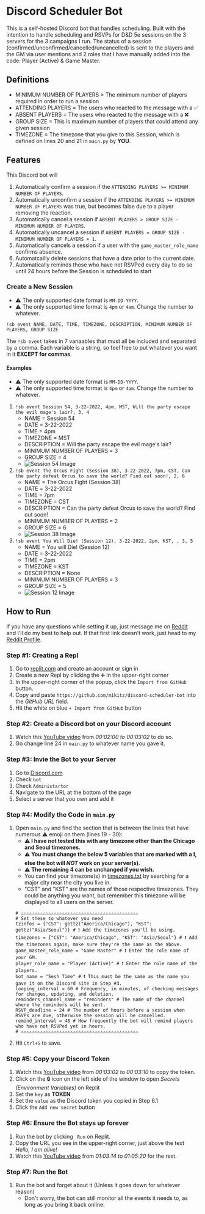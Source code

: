 # Discord Scheduler Bot
This is a self-hosted Discord bot that handles scheduling. Built with the intention to handle scheduling and RSVPs for D&amp;D 5e sessions on the 3 servers for the 3 campaigns I run. The status of a session (confirmed/unconfirmed/cancelled/uncancelled) is sent to the players and the GM via user mentions and 2 roles that I have manually added into the code: Player (Active) & Game Master.

## Definitions
- MINIMUM NUMBER OF PLAYERS = The minimum number of players required in order to run a session
- ATTENDING PLAYERS = The users who reacted to the message with a ✅
- ABSENT PLAYERS = The users who reacted to the message with a ❌
- GROUP SIZE = This is maximum number of players that could attend any given session
- TIMEZONE = The timezone that you give to this Session, which is defined on lines 20 and 21 in `main.py` by **YOU**. 

## Features
This Discord bot will 
  1. Automatically confirm a session if the `ATTENDING PLAYERS >= MINIMUM NUMBER OF PLAYERS`. 
  2. Automatically unconfirm a session if the `ATTENDING PLAYERS >= MINIMUM NUMBER OF PLAYERS` was true, but becomes false due to a player removing the reaction.
  3. Automatically cancel a session if `ABSENT PLAYERS > GROUP SIZE - MINIMUM NUMBER OF PLAYERS`.
  4. Automatically uncancel a session if `ABSENT PLAYERS = GROUP SIZE - MINIMUM NUMBER OF PLAYERS + 1`.
  5. Automatically cancels a session if a user with the `game_master_role_name` confirms absence.
  6. Automatcailly delete sessions that have a date prior to the current date.
  7. Automatically reminds those who have not RSVPed every day to do so until 24 hours before the Session is scheduled to start

### Create a New Session
- ⚠️ The only supported date format is `MM-DD-YYYY`.
- ⚠️ The only supported time format is `4pm` or `4am`. Change the number to whatever.
```
!sb event NAME, DATE, TIME, TIMEZONE, DESCRIPTION, MINIMUM NUMBER OF PLAYERS, GROUP SIZE
```
The `!sb event` takes in 7 variaables that must all be included and separated by a comma. Each variable is a string, so feel free to put whatever you want in it **EXCEPT for commas**.

#### Examples
- ⚠️ The only supported date format is `MM-DD-YYYY`.
- ⚠️ The only supported time format is `4pm` or `4am`. Change the number to whatever.
1. `!sb event Session 54, 3-22-2022, 4pm, MST, Will the party escape the evil mage's lair?, 3, 4`
    - NAME = Session 54
    - DATE = 3-22-2022
    - TIME = 4pm 
    - TIMEZONE = MST
    - DESCRIPTION = Will the party escape the evil mage's lair?
    - MINIMUM NUMBER OF PLAYERS = 3
    - GROUP SIZE = 4
    - ![Session 54 Image](https://i.imgur.com/1WNO9MW.jpg)
2. `!sb event The Orcus Fight (Session 38), 3-22-2022, 7pm, CST, Can the party defeat Orcus to save the world? Find out soon!, 2, 6`
    - NAME = The Orcus Fight (Session 38)
    - DATE = 3-22-2022
    - TIME = 7pm
    - TIMEZONE = CST
    - DESCRIPTION = Can the party defeat Orcus to save the world? Find out soon!
    - MINIMUM NUMBER OF PLAYERS = 2
    - GROUP SIZE = 6
    - ![Session 38 Image](https://i.imgur.com/vfI3kQ1.jpg)
3. `!sb event You Will Die! (Session 12), 3-22-2022, 2pm, KST, , 3, 5`
    - NAME = You will Die! (Session 12)
    - DATE = 3-22-2022
    - TIME = 2pm 
    - TIMEZONE = KST
    - DESCRIPTION = None
    - MINIMUM NUMBER OF PLAYERS = 3 
    - GROUP SIZE = 5
    - ![Session 12 Image](https://i.imgur.com/ILk21Cf.jpg)

## How to Run
If you have any questions while setting it up, just message me on [Reddit](https://www.reddit.com/message/compose/?to=Mikitz) and I'll do my best to help out. If that first link doesn't work, just head to my [Reddit Profile](https://www.reddit.com/user/Mikitz).
### Step #1: Creating a Repl
1. Go to [replit.com](https://replit.com/~) and create an account or sign in
2. Create a new Repl by clicking the ➕ in the upper-right corner
3. In the upper-right corner of the popup, click the `Import from GitHub` button.
4. Copy and paste `https://github.com/mikitz/discord-scheduler-bot` into the *GitHub URL* field.
5. Hit the white on blue `+ Import from GitHub` button
### Step #2: Create a Discord bot on your Discord account
1. Watch this [YouTube video](https://youtu.be/SPTfmiYiuok?t=120) from *00:02:00 to 00:03:02* to do so.
2. Go change line 24 in `main.py` to whatever name you gave it.
### Step #3: Invie the Bot to your Server
1. Go to [Discord.com](https://discord.com/developers/applications/961225387269029928/oauth2/url-generator)
2. Check `bot`
3. Check `Administartor`
4. Navigate to the URL at the bottom of the page
5. Select a server that you own and add it
### Step #4: Modify the Code in `main.py`
1. Open `main.py` and find the section that is between the lines that have numerous ⚠️ emoji on them (lines 19 - 30):
    - **⚠️ I have not tested this with any timezone other than the Chicago and Seoul timezones.**
    - **⚠️ You must change the below 5 variables that are marked with a ❗, else the bot will *NOT* work on your server(s).**
    - **⚠️ The remaining 4 can be unchanged if you wish.** 
    - You can find your timezone(s) in [timezones.txt](https://github.com/mikitz/discord-scheduler-bot/blob/main/timezones.txt) by searching for a major city near the city you live in.
    - "CST" and "KST" are the names of those respective timezones. They could be anything you want, but remember this timezone will be displayed to all users on the server.
    ```
    # ⚠️⚠️⚠️⚠️⚠️⚠️⚠️⚠️⚠️⚠️⚠️⚠️⚠️⚠️⚠️⚠️⚠️⚠️⚠️⚠️⚠️⚠️⚠️⚠️⚠️⚠️⚠️⚠️⚠️⚠️⚠️⚠️⚠️⚠️⚠️⚠️⚠️⚠️⚠️⚠️⚠️⚠️⚠️
    # Set these to whatever you need
    tzinfos = {"CST": gettz("America/Chicago"), "KST": gettz("Asia/Seoul")} # ❗ Add the timezones you'll be using.
    timezones = {"CST": "America/Chicago", "KST": "Asia/Seoul"} # ❗ Add the timezones again; make sure they're the same as the above.
    game_master_role_name = "Game Master" # ❗ Enter the role name of your GM.
    player_role_name = "Player (Active)" # ❗ Enter the role name of the players.
    bot_name = "Sesh Time" # ❗ This must be the same as the name you gave it on the Discord site in Step #3.
    looping_interval = 60 # Frequency, in minutes, of checking messages for changes, updating, and deletion.
    reminders_channel_name = "reminders" # The name of the channel where the reminders will be sent.
    RSVP_deadline = 24 # The number of hours before a session when RSVPs are due, otherwise the session will be cancelled.
    remind_interval = 48 # How frequently the bot will remind players who have not RSVPed yet in hours.
    # ⚠️⚠️⚠️⚠️⚠️⚠️⚠️⚠️⚠️⚠️⚠️⚠️⚠️⚠️⚠️⚠️⚠️⚠️⚠️⚠️⚠️⚠️⚠️⚠️⚠️⚠️⚠️⚠️⚠️⚠️⚠️⚠️⚠️⚠️⚠️⚠️⚠️⚠️⚠️⚠️⚠️⚠️⚠️
    ```
2. Hit `Ctrl+S` to save.
### Step #5: Copy your Discord Token
1. Watch this [YouTube video](https://youtu.be/SPTfmiYiuok?t=182) from *00:03:02 to 00:03:10* to copy the token.
2. Click on the 🔒 icon on the left side of the window to open *Secrets (Environment Variables)* on Replit
3. Set the `key` as **TOKEN**
4. Set the `value` as the Discord token you copied in Step 6.1
5. Click the `Add new secret` button
### Step #6: Ensure the Bot stays up forever
1. Run the bot by clicking ` Run` on Replit.
2. Copy the URL you see in the upper-right corner, just above the text *Hello, I am alive!*
3. Watch this [YouTube video](https://youtu.be/SPTfmiYiuok?t=3794) from *01:03:14 to 01:05:20* for the rest.
### Step #7: Run the Bot
1. Run the bot and forget about it (Unless it goes down for whatever reason)    
    - Don't worry, the bot can still monitor all the events it needs to, as long as you bring it back online.